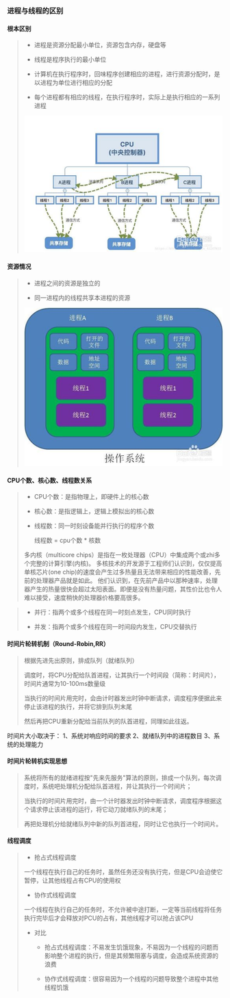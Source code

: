 ### 进程与线程的区别

#### 根本区别
> - 进程是资源分配最小单位，资源包含内存，硬盘等
>
> - 线程是程序执行的最小单位
>
> - 计算机在执行程序时，回味程序创建相应的进程，进行资源分配时，是以进程为单位进行相应的分配
>
> - 每个进程都有相应的线程，在执行程序时，实际上是执行相应的一系列进程
>
> ![](img/进程和线程的关系.jpg)

#### 资源情况
> - 进程之间的资源是独立的
>
> - 同一进程内的线程共享本进程的资源
>
> ![](img/进程和线程资源共享情况.jpg)

#### CPU个数、核心数、线程数关系
> - CPU个数：是指物理上，即硬件上的核心数
>
> - 核心数：是指逻辑上，逻辑上模拟出的核心数
>
> - 线程数：同一时刻设备能并行执行的程序个数
>
>     线程数 = cpu个数 * 核数
>
> 多内核（multicore chips）是指在一枚处理器（CPU）中集成两个或zhi多个完整的计算引擎(内核)。
> 多核技术的开发源于工程师们认识到，仅仅提高单核芯片(one chip)的速度会产生过多热量且无法带来相应的性能改善，先前的处理器产品就是如此。
> 他们认识到，在先前产品中以那种速率，处理器产生的热量很快会超过太阳表面。即便是没有热量问题，其性价比也令人难以接受，速度稍快的处理器价格要高很多。

> - 并行：指两个或多个线程在同一时刻点发生，CPU同时执行
>
> - 并发：指两个或多个线程在同一时间段内发生，CPU交替执行

#### 时间片轮转机制（Round-Robin,RR）
> 根据先进先出原则，排成队列（就绪队列）
>
> 调度时，将CPU分配给队首进程，让其执行一个时间段（简称：时间片），时间片通常为10-100ms数量级
>
> 当执行的时间片用完时，会由计时器发出时钟中断请求，调度程序便据此来停止该进程的执行，并将它排到队列末尾
>
> 然后再把CPU重新分配给当前队列的队首进程，同理如此往返。

时间片大小取决于：
1、系统对响应时间的要求
2、就绪队列中的进程数目
3、系统的处理能力

#### 时间片轮转机实现思想
> 系统将所有的就绪进程按"先来先服务"算法的原则，排成一个队列，每次调度时，系统吧处理机分配给队首进程，并让其执行一个时间片；
>
> 当执行的时间片用完时，由一个计时器发出时钟中断请求，调度程序根据这个请求停止该进程的运行，将它动刀就绪队列的末尾；
>
> 再把处理机分给就绪队列中新的队列首进程，同时让它也执行一个时间片。

#### 线程调度
> - 抢占式线程调度
>
> 一个线程在执行自己的任务时，虽然任务还没有执行完，但是CPU会迫使它暂停，让其他线程占有CPU的使用权
>
> - 协作式线程调度
>
> 一个线程在执行自己的任务时，不允许被中途打断，一定等当前线程将任务执行完毕后才会释放对PCU的占有，其他线程才可以抢占该CPU
>
> - 对比
>
>    - 抢占式线程调度：不易发生饥饿现象，不易因为一个线程的问题而影响整个进程的执行，但是其频繁阻塞与调度，会造成系统资源的浪费
>
>    - 协作式线程调度：很容易因为一个线程的问题导致整个进程中其他线程饥饿